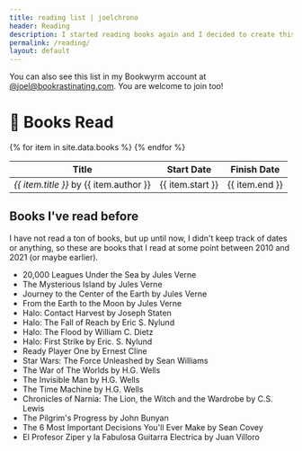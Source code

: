 ```yaml
---
title: reading list | joelchrono
header: Reading
description: I started reading books again and I decided to create this section to keep track of the ones I've read so far.
permalink: /reading/
layout: default
---
```


You can also see this list in my Bookwyrm account at [@joel@bookrastinating.com](https://bookrastinating.com/user/joel). You are welcome to join too!

# 👤 Books Read

<table>
  <thead>
    <tr>
      <th>Title</th>
      <th>Start Date</th>
      <th>Finish Date</th>
    </tr>
  </thead>
  <tbody>
{% for item in site.data.books %}
    <tr>
      <td><i>{{ item.title }}</i> by {{ item.author }}</td>
      <td>{{ item.start }}</td>
      <td>{{ item.end }}</td>
    </tr>
{% endfor %}
  </tbody>
</table>

## Books I've read before

I have not read a ton of books, but up until now, I didn't keep track of dates or anything, so these are books that I read at some point between 2010 and 2021 (or maybe earlier).

- 20,000 Leagues Under the Sea by Jules Verne
- The Mysterious Island by Jules Verne
- Journey to the Center of the Earth by Jules Verne
- From the Earth to the Moon by Jules Verne
- Halo: Contact Harvest by Joseph Staten
- Halo: The Fall of Reach by Eric S. Nylund
- Halo: The Flood by William C. Dietz
- Halo: First Strike by Eric. S. Nylund
- Ready Player One by Ernest Cline
- Star Wars: The Force Unleashed by Sean Williams
- The War of The Worlds by H.G. Wells
- The Invisible Man by H.G. Wells
- The Time Machine by H.G. Wells
- Chronicles of Narnia: The Lion, the Witch and the Wardrobe by C.S. Lewis
- The Pilgrim's Progress by John Bunyan
- The 6 Most Important Decisions You'll Ever Make by Sean Covey
- El Profesor Ziper y la Fabulosa Guitarra Electrica by Juan Villoro

